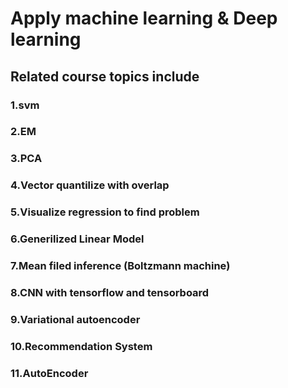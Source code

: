 # Apply machine learning & Deep learning
## Related course topics include
### 1.svm
### 2.EM
### 3.PCA
### 4.Vector quantilize with overlap
### 5.Visualize regression to find problem
### 6.Generilized Linear Model
### 7.Mean filed inference (Boltzmann machine)
### 8.CNN with tensorflow and tensorboard
### 9.Variational autoencoder
### 10.Recommendation System
### 11.AutoEncoder
